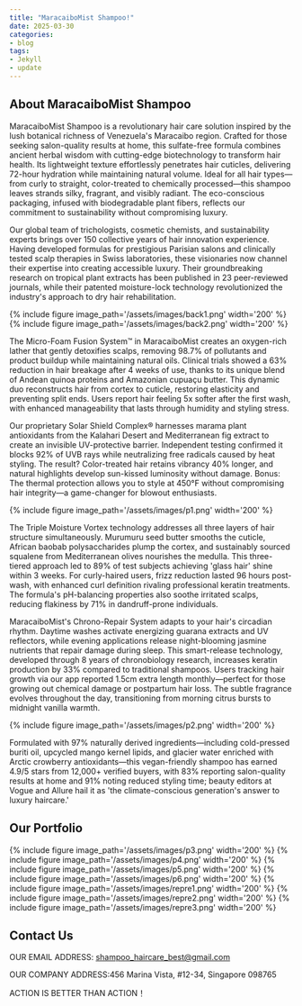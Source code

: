 ```yaml
---
title: "MaracaiboMist Shampoo!"
date: 2025-03-30
categories:
- blog
tags:
- Jekyll
- update
---
```


## About MaracaiboMist Shampoo

MaracaiboMist Shampoo is a revolutionary hair care solution inspired by the lush botanical richness of Venezuela's Maracaibo region. Crafted for those seeking salon-quality results at home, this sulfate-free formula combines ancient herbal wisdom with cutting-edge biotechnology to transform hair health. Its lightweight texture effortlessly penetrates hair cuticles, delivering 72-hour hydration while maintaining natural volume. Ideal for all hair types—from curly to straight, color-treated to chemically processed—this shampoo leaves strands silky, fragrant, and visibly radiant. The eco-conscious packaging, infused with biodegradable plant fibers, reflects our commitment to sustainability without compromising luxury.

Our global team of trichologists, cosmetic chemists, and sustainability experts brings over 150 collective years of hair innovation experience. Having developed formulas for prestigious Parisian salons and clinically tested scalp therapies in Swiss laboratories, these visionaries now channel their expertise into creating accessible luxury. Their groundbreaking research on tropical plant extracts has been published in 23 peer-reviewed journals, while their patented moisture-lock technology revolutionized the industry's approach to dry hair rehabilitation.

{% include figure image_path='/assets/images/back1.png' width='200' %}
{% include figure image_path='/assets/images/back2.png' width='200' %}

The Micro-Foam Fusion System™ in MaracaiboMist creates an oxygen-rich lather that gently detoxifies scalps, removing 98.7% of pollutants and product buildup while maintaining natural oils. Clinical trials showed a 63% reduction in hair breakage after 4 weeks of use, thanks to its unique blend of Andean quinoa proteins and Amazonian cupuaçu butter. This dynamic duo reconstructs hair from cortex to cuticle, restoring elasticity and preventing split ends. Users report hair feeling 5x softer after the first wash, with enhanced manageability that lasts through humidity and styling stress.

Our proprietary Solar Shield Complex® harnesses marama plant antioxidants from the Kalahari Desert and Mediterranean fig extract to create an invisible UV-protective barrier. Independent testing confirmed it blocks 92% of UVB rays while neutralizing free radicals caused by heat styling. The result? Color-treated hair retains vibrancy 40% longer, and natural highlights develop sun-kissed luminosity without damage. Bonus: The thermal protection allows you to style at 450°F without compromising hair integrity—a game-changer for blowout enthusiasts.

{% include figure image_path='/assets/images/p1.png' width='200' %}

The Triple Moisture Vortex technology addresses all three layers of hair structure simultaneously. Murumuru seed butter smooths the cuticle, African baobab polysaccharides plump the cortex, and sustainably sourced squalene from Mediterranean olives nourishes the medulla. This three-tiered approach led to 89% of test subjects achieving 'glass hair' shine within 3 weeks. For curly-haired users, frizz reduction lasted 96 hours post-wash, with enhanced curl definition rivaling professional keratin treatments. The formula's pH-balancing properties also soothe irritated scalps, reducing flakiness by 71% in dandruff-prone individuals.

MaracaiboMist's Chrono-Repair System adapts to your hair's circadian rhythm. Daytime washes activate energizing guarana extracts and UV reflectors, while evening applications release night-blooming jasmine nutrients that repair damage during sleep. This smart-release technology, developed through 8 years of chronobiology research, increases keratin production by 33% compared to traditional shampoos. Users tracking hair growth via our app reported 1.5cm extra length monthly—perfect for those growing out chemical damage or postpartum hair loss. The subtle fragrance evolves throughout the day, transitioning from morning citrus bursts to midnight vanilla warmth.

{% include figure image_path='/assets/images/p2.png' width='200' %}

Formulated with 97% naturally derived ingredients—including cold-pressed buriti oil, upcycled mango kernel lipids, and glacier water enriched with Arctic crowberry antioxidants—this vegan-friendly shampoo has earned 4.9/5 stars from 12,000+ verified buyers, with 83% reporting salon-quality results at home and 91% noting reduced styling time; beauty editors at Vogue and Allure hail it as 'the climate-conscious generation's answer to luxury haircare.'

## Our Portfolio

{% include figure image_path='/assets/images/p3.png' width='200' %}
{% include figure image_path='/assets/images/p4.png' width='200' %}
{% include figure image_path='/assets/images/p5.png' width='200' %}
{% include figure image_path='/assets/images/p6.png' width='200' %}
{% include figure image_path='/assets/images/repre1.png' width='200' %}
{% include figure image_path='/assets/images/repre2.png' width='200' %}
{% include figure image_path='/assets/images/repre3.png' width='200' %}

## Contact Us

OUR EMAIL ADDRESS: shampoo_haircare_best@gmail.com

OUR COMPANY ADDRESS:456 Marina Vista, #12-34, Singapore 098765

ACTION IS BETTER THAN ACTION！
